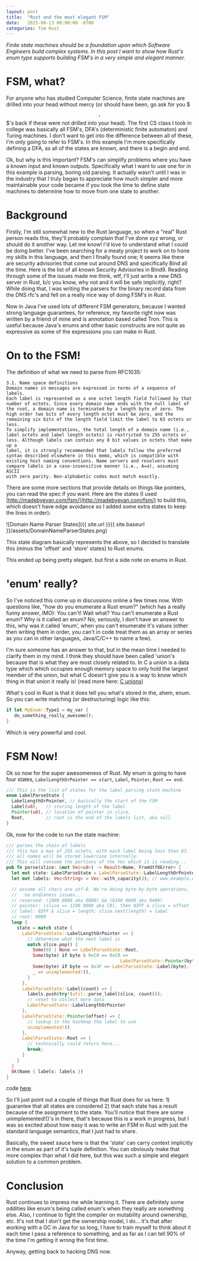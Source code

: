 ```yaml
---
layout: post
title:  "Rust and the most elegant FSM"
date:   2015-08-13 00:00:00 -0700
categories: fsm Rust
---
```


*Finite state machines should be a foundation upon which Software Engineers build complex systems. In this post I want to show how Rust's enum type supports building FSM's in a very simple and elegant manner.*

# FSM, what?

For anyone who has studied Computer Science, finite state machines are drilled into your head without mercy (or should have been, go ask for you $$$,$$$'s back if these were not drilled into your head). The first CS class I took in college was basically all FSM's, DFA's (deterministic finite automaton) and Turing machines. I don't want to get into the difference between all of these, I'm only going to refer to FSM's. In this example I'm more specifically defining a DFA, as all of the states are known, and there is a begin and end.

Ok, but why is this important? FSM's can simplify problems where you have a known input and known outputs. Specifically what I want to use one for in this example is parsing, boring old parsing. It actually wasn't until I was in the industry that I truly began to appreciate how much simpler and more maintainable your code became if you took the time to define state machines to determine how to move from one state to another.

# Background

Firstly, I'm still somewhat new to the Rust language, so when a "real" Rust person reads this, they'll probably complain that I've done xyz wrong, or should do it another way. Let me know! I'd love to understand what I could be doing better. I've been searching for a meaty project to work on to hone my skills in this language, and then I finally found one; It seems like there are security advisories that come out around DNS and specifically Bind all the time. Here is the list of all known Security Advisories in Bind9. Reading through some of the issues made me think, wtf, I'll just write a new DNS server in Rust, b/c you know, why not and it will be safe implicitly, right? While doing that, I was writing the parsers for the binary record data from the DNS rfc's and fell on a really nice way of doing FSM's in Rust.

Now in Java I've used lots of different FSM generators, because I wanted strong language guarantees, for reference, my favorite right now was written by a friend of mine and is annotation based called Tron. This is useful because Java's enums and other basic constructs are not quite as expressive as some of the expressions you can make in Rust.

# On to the FSM!

The definition of what we need to parse from RFC1035:

```
3.1. Name space definitions
Domain names in messages are expressed in terms of a sequence of labels.
Each label is represented as a one octet length field followed by that
number of octets. Since every domain name ends with the null label of
the root, a domain name is terminated by a length byte of zero. The
high order two bits of every length octet must be zero, and the
remaining six bits of the length field limit the label to 63 octets or
less.
To simplify implementations, the total length of a domain name (i.e.,
label octets and label length octets) is restricted to 255 octets or
less. Although labels can contain any 8 bit values in octets that make up a
label, it is strongly recommended that labels follow the preferred
syntax described elsewhere in this memo, which is compatible with
existing host naming conventions. Name servers and resolvers must
compare labels in a case-insensitive manner (i.e., A=a), assuming ASCII
with zero parity. Non-alphabetic codes must match exactly.
```

There are some more sections that provide details on things like pointers, you can read the spec if you want. Here are the states (I used [http://madebyevan.com/fsm/](http://madebyevan.com/fsm/) to build this, which doesn't have edge avoidance so I added some extra states to keep the lines in order):

![Domain Name Parser  States]({{ site.url }}{{ site.baseurl }}/assets/DomainNameParserStates.png)

This state diagram basically represents the above, so I decided to translate this (minus the 'offset' and 'store' states) to Rust enums.

This ended up being pretty elegant. but first a side note on enums in Rust.

# 'enum' really?

So I've noticed this come up in discussions online a few times now. With questions like, "how do you enumerate a Rust enum?" (which has a really funny answer, IMO): You can't! Wait what? You can't enumerate a Rust enum? Why is it called an enum? No, seriously, I don't have an answer to this, why was it called 'enum', when you can't enumerate it's values (other then writing them in order, you can't in code treat them as an array or series as you can in other languages, Java/C/C++ to name a few).

I'm sure someone has an answer to that, but in the mean time I needed to clarify them in my mind. I think they should have been called 'union's because that is what they are most closely related to. In C a union is a data type which which occupies enough memory space to only hold the largest member of the union, but what C doesn't give you is a way to know which thing in that union it really is! (read more here: [C unions](http://www.tutorialspoint.com/cprogramming/c_unions.htm))

What's cool in Rust is that it does tell you what's stored in the, ahem, enum. So you can write matching (or destructuring) logic like this:

```rust
if let MyEnum::Type1 = my_var {
   do_something_really_awesome();
}
```

Which is very powerful and cool.

# FSM Now!
Ok so now for the super awesomeness of Rust. My enum is going to have four states, `LabelLengthOrPointer == start`, `Label`, `Pointer`, `Root == end`.

```rust
/// This is the list of states for the label parsing state machine
enum LabelParseState {
  LabelLengthOrPointer, // basically the start of the FSM
  Label(u8),   // storing length of the label
  Pointer(u8), // location of pointer in slice,
  Root,        // root is the end of the labels list, aka null
}
```

Ok, now for the code to run the state machine:

```rust
/// parses the chain of labels
/// this has a max of 255 octets, with each label being less than 63.
/// all names will be stored lowercase internally.
/// This will consume the portions of the Vec which it is reading...
pub fn parse(slice: &mut Vec<u8>) -> Result<Name, FromUtf8Error> {
  let mut state: LabelParseState = LabelParseState::LabelLengthOrPointer;
  let mut labels: Vec<String> = Vec::with_capacity(3); // www.example.com

  // assume all chars are utf-8. We're doing byte-by-byte operations,
  //   no endianess issues...
  // reserved: (1000 0000 aka 0800) && (0100 0000 aka 0400)
  // pointer: (slice == 1100 0000 aka C0), then 03FF & slice = offset
  // label: 03FF & slice = length; slice.next(length) = label
  // root: 0000
  loop {
    state = match state {
      LabelParseState::LabelLengthOrPointer => {
        // determine what the next label is
        match slice.pop() {
          Some(0) | None => LabelParseState::Root,
          Some(byte) if byte & 0xC0 == 0xC0 =>
                                           LabelParseState::Pointer(byte & 0x3F),
          Some(byte) if byte <= 0x3F => LabelParseState::Label(byte),
          _ => unimplemented!(),
        }
      },
      LabelParseState::Label(count) => {
        labels.push(try!(util::parse_label(slice, count)));
        // reset to collect more data
        LabelParseState::LabelLengthOrPointer
      },
      LabelParseState::Pointer(offset) => {
        // lookup in the hashmap the label to use
        unimplemented!()
      },
      LabelParseState::Root => {
        // technically could return here...
        break;
      }
    }
  }
  Ok(Name { labels: labels })
}
```

code [here](https://github.com/bluejekyll/trust-dns/blob/master/src/rr/domain.rs).

So I'll just point out a couple of things that Rust does for us here: 1) guarantee that all states are considered 2) that each state has a result because of the assignment to the state. You'll notice that there are some unimplemented!()'s in there, that's because this is a work in progress, but I was so excited about how easy it was to write an FSM in Rust with just the standard language semantics, that I just had to share.

Basically, the sweet sauce here is that the 'state' can carry context implicitly in the enum as part of it's tuple definition. You can obviously make that more complex than what I did here, but this was such a simple and elegant solution to a common problem.

# Conclusion

Rust continues to impress me while learning it. There are definitely some oddities like enum's being called enum's when they really are something else. Also, I continue to fight the compiler on mutability around ownership, etc. It's not that I don't get the ownership model, I do... it's that after working with a GC in Java for so long, I have to train myself to think about it each time I pass a reference to something, and as far as I can tell 90% of the time I'm getting it wrong the first time.

Anyway, getting back to hacking DNS now.
